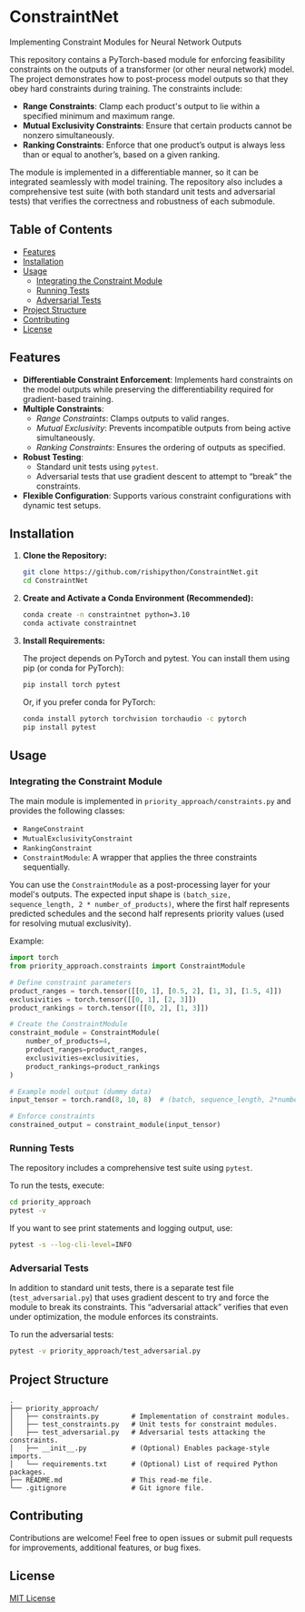 # ConstraintNet
Implementing Constraint Modules for Neural Network Outputs

This repository contains a PyTorch-based module for enforcing feasibility constraints on the outputs of a transformer (or other neural network) model. The project demonstrates how to post-process model outputs so that they obey hard constraints during training. The constraints include:

- **Range Constraints**: Clamp each product's output to lie within a specified minimum and maximum range.
- **Mutual Exclusivity Constraints**: Ensure that certain products cannot be nonzero simultaneously.
- **Ranking Constraints**: Enforce that one product’s output is always less than or equal to another’s, based on a given ranking.

The module is implemented in a differentiable manner, so it can be integrated seamlessly with model training. The repository also includes a comprehensive test suite (with both standard unit tests and adversarial tests) that verifies the correctness and robustness of each submodule.

## Table of Contents

- [Features](#features)
- [Installation](#installation)
- [Usage](#usage)
  - [Integrating the Constraint Module](#integrating-the-constraint-module)
  - [Running Tests](#running-tests)
  - [Adversarial Tests](#adversarial-tests)
- [Project Structure](#project-structure)
- [Contributing](#contributing)
- [License](#license)

## Features

- **Differentiable Constraint Enforcement**: Implements hard constraints on the model outputs while preserving the differentiability required for gradient-based training.
- **Multiple Constraints**:
  - *Range Constraints*: Clamps outputs to valid ranges.
  - *Mutual Exclusivity*: Prevents incompatible outputs from being active simultaneously.
  - *Ranking Constraints*: Ensures the ordering of outputs as specified.
- **Robust Testing**:
  - Standard unit tests using `pytest`.
  - Adversarial tests that use gradient descent to attempt to “break” the constraints.
- **Flexible Configuration**: Supports various constraint configurations with dynamic test setups.

## Installation

1. **Clone the Repository:**

   ```bash
   git clone https://github.com/rishipython/ConstraintNet.git
   cd ConstraintNet
   ```

2. **Create and Activate a Conda Environment (Recommended):**

   ```bash
   conda create -n constraintnet python=3.10
   conda activate constraintnet
   ```

3. **Install Requirements:**

   The project depends on PyTorch and pytest. You can install them using pip (or conda for PyTorch):

   ```bash
   pip install torch pytest
   ```

   Or, if you prefer conda for PyTorch:

   ```bash
   conda install pytorch torchvision torchaudio -c pytorch
   pip install pytest
   ```

## Usage

### Integrating the Constraint Module

The main module is implemented in `priority_approach/constraints.py` and provides the following classes:

- `RangeConstraint`
- `MutualExclusivityConstraint`
- `RankingConstraint`
- `ConstraintModule`: A wrapper that applies the three constraints sequentially.

You can use the `ConstraintModule` as a post-processing layer for your model's outputs. The expected input shape is `(batch_size, sequence_length, 2 * number_of_products)`, where the first half represents predicted schedules and the second half represents priority values (used for resolving mutual exclusivity).

Example:

```python
import torch
from priority_approach.constraints import ConstraintModule

# Define constraint parameters
product_ranges = torch.tensor([[0, 1], [0.5, 2], [1, 3], [1.5, 4]])
exclusivities = torch.tensor([[0, 1], [2, 3]])
product_rankings = torch.tensor([[0, 2], [1, 3]])

# Create the ConstraintModule
constraint_module = ConstraintModule(
    number_of_products=4,
    product_ranges=product_ranges,
    exclusivities=exclusivities,
    product_rankings=product_rankings
)

# Example model output (dummy data)
input_tensor = torch.rand(8, 10, 8)  # (batch, sequence_length, 2*number_of_products)

# Enforce constraints
constrained_output = constraint_module(input_tensor)
```

### Running Tests

The repository includes a comprehensive test suite using `pytest`.

To run the tests, execute:

```bash
cd priority_approach
pytest -v
```

If you want to see print statements and logging output, use:

```bash
pytest -s --log-cli-level=INFO
```

### Adversarial Tests

In addition to standard unit tests, there is a separate test file (`test_adversarial.py`) that uses gradient descent to try and force the module to break its constraints. This “adversarial attack” verifies that even under optimization, the module enforces its constraints.

To run the adversarial tests:

```bash
pytest -v priority_approach/test_adversarial.py
```

## Project Structure

```
.
├── priority_approach/
│   ├── constraints.py        # Implementation of constraint modules.
│   ├── test_constraints.py   # Unit tests for constraint modules.
│   ├── test_adversarial.py   # Adversarial tests attacking the constraints.
│   ├── __init__.py           # (Optional) Enables package-style imports.
│   └── requirements.txt      # (Optional) List of required Python packages.
├── README.md                 # This read-me file.
└── .gitignore                # Git ignore file.
```

## Contributing

Contributions are welcome! Feel free to open issues or submit pull requests for improvements, additional features, or bug fixes.

## License

[MIT License](LICENSE)
